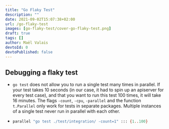 ```yaml
---
title: "Go Flaky Test"
description: ""
date: 2021-09-02T15:07:38+02:00
url: /go-flaky-test
images: [go-flaky-test/cover-go-flaky-test.png]
draft: true
tags: []
author: Maël Valais
devtoId: 0
devtoPublished: false
---
```


## Debugging a flaky test

- `go test` does not allow you to run a single test many times in parallel. If
  your test takes 10 seconds (in our case, it had to spin up an apiserver for
  every test case), and that you want to run this test 100 times, it will take
  16 minutes. The flags `-count`, `-cpu`, `-parallel` and the function
  `t.Parallel` only work for tests in separate packages. Multiple instances of a
  single test never run in parallel with each other.
- ```sh
  parallel "go test ./test/integration/ -count=1" ::: {1..100}
  ```

